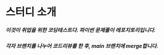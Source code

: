 # 스터디 소개

##### 이것이 취업을 위한 코딩테스트다. 파이썬 문제풀이 레포지토리입니다.
##### 각자 브랜치를 나누어 코드리뷰를 한 후, main 브랜치에 merge합니다.
